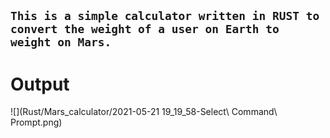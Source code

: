 `This is a simple calculator written in RUST to convert the weight of a user on Earth to weight on Mars.`
---
# Output 
![](Rust/Mars_calculator/2021-05-21 19_19_58-Select\ Command\ Prompt.png)
